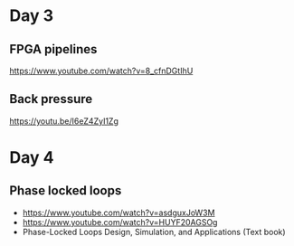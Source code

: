 # Day 3

## FPGA pipelines

https://www.youtube.com/watch?v=8_cfnDGtIhU

## Back pressure

https://youtu.be/I6eZ4ZyI1Zg

# Day 4

## Phase locked loops

- https://www.youtube.com/watch?v=asdguxJoW3M
- https://www.youtube.com/watch?v=HUYF20AGSOg
- Phase-Locked Loops Design, Simulation, and Applications (Text book)
